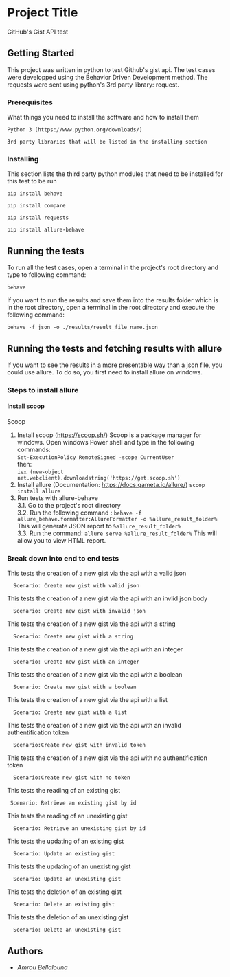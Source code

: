 # Project Title

GitHub's Gist API test

## Getting Started

This project was written in python to test Github's gist api.
The test cases were developped using the Behavior Driven Development method.
The requests were sent using python's 3rd party library: request.

### Prerequisites

What things you need to install the software and how to install them

```
Python 3 (https://www.python.org/downloads/)
```
```
3rd party libraries that will be listed in the installing section
```

### Installing

This section lists the third party python modules that need to be installed for this test to be run

```
pip install behave
```

```
pip install compare
```
```
pip install requests
```
```
pip install allure-behave
```


## Running the tests

To run all the test cases, open a terminal in the project's root directory and type to following command:

```
behave
```

If you want to run the results and save them into the results folder which is in the root directory, open a terminal in the root directory and execute the following command:
```
behave -f json -o ./results/result_file_name.json
```

## Running the tests and fetching results with allure

If you want to see the results in a more presentable way than a json file, you could use allure.
To do so, you first need to install allure on windows.
### Steps to install allure
#### Install scoop 
Scoop 
1. Install scoop (https://scoop.sh/) 
Scoop is a package manager for windows.
Open windows Power shell and type in the following commands:  
```Set-ExecutionPolicy RemoteSigned -scope CurrentUser```  
then:  
```iex (new-object net.webclient).downloadstring('https://get.scoop.sh')```
2. Install allure (Documentation: https://docs.qameta.io/allure/)
```scoop install allure```
3. Run tests with allure-behave  
3.1. Go to the project's root directory   
3.2. Run the following command : ```behave -f allure_behave.formatter:AllureFormatter -o %allure_result_folder% ```  
This will generate JSON report to ```%allure_result_folder% ```   
3.3. Run the command: ```allure serve %allure_result_folder%```
    This will allow you to view HTML report.


### Break down into end to end tests

This tests the creation of a new gist via the api with a valid json

```
  Scenario: Create new gist with valid json
```
This tests the creation of a new gist via the api with an invlid json body

```
  Scenario: Create new gist with invalid json
```
This tests the creation of a new gist via the api with a string

```
  Scenario: Create new gist with a string
```
This tests the creation of a new gist via the api with an integer

```
  Scenario: Create new gist with an integer
```
This tests the creation of a new gist via the api with a boolean

```
  Scenario: Create new gist with a boolean
```
This tests the creation of a new gist via the api with a list

```
  Scenario: Create new gist with a list
```
This tests the creation of a new gist via the api with an invalid authentification token

```
  Scenario:Create new gist with invalid token
```
This tests the creation of a new gist via the api with no authentification token

```
  Scenario:Create new gist with no token
```
This tests the reading of an existing gist

```
 Scenario: Retrieve an existing gist by id
```
This tests the reading of an unexisting gist

```
  Scenario: Retrieve an unexisting gist by id
```
This tests the updating of an existing gist

```
  Scenario: Update an existing gist
```
This tests the updating of an unexisting gist

```
  Scenario: Update an unexisting gist
```
This tests the deletion of an existing gist

```
  Scenario: Delete an existing gist
```
This tests the deletion of an unexisting gist

```
  Scenario: Delete an unexisting gist
```






## Authors

* *Amrou Bellalouna* 


